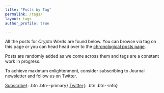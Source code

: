 ```yaml
---
title: "Posts by Tag"
permalink: /tags/
layout: tags
author_profile: true

---
```


All the posts for _Crypto Words_ are found below. You can browse via tag on this page or you can head head over to the [chronological posts page](https://cryptowords.github.io/categories/posts/).

Posts are randomly added as we come across them and tags are a constant work in progress.

To achieve maximum enlightenment, consider subscribing to Journal newsletter and follow us on Twitter.

[Subscribe](https://mailchi.mp/2731ce628dba/cryptowordsnewsletter){: .btn .btn--primary} [<i class="fab fa-twitter"></i> Twitter](https://twitter.com/_cryptowords){: .btn .btn--info}
